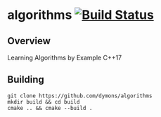 # algorithms [![Build Status](https://travis-ci.org/dymons/algorithms.svg?branch=master)](https://travis-ci.org/dymons/algorithms)
## Overview
Learning Algorithms by Example С++17

## Building
```
git clone https://github.com/dymons/algorithms
mkdir build && cd build
cmake .. && cmake --build .
```